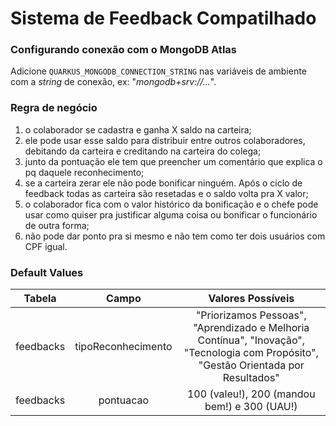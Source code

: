 # Sistema de Feedback Compatilhado

### Configurando conexão com o MongoDB Atlas

Adicione `QUARKUS_MONGODB_CONNECTION_STRING` nas variáveis de ambiente com a _string_ de conexão, ex: "_mongodb+srv://..._".

### Regra de negócio

1. o colaborador se cadastra e ganha X saldo na carteira;
2. ele pode usar esse saldo para distribuir entre outros colaboradores, debitando da carteira e creditando na carteira do colega;
3. junto da pontuação ele tem que preencher um comentário que explica o pq daquele reconhecimento;
4. se a carteira zerar ele não pode bonificar ninguém. Após o ciclo de feedback todas as carteira são resetadas e o saldo volta pra X valor;
5. o colaborador fica com o valor histórico da bonificação e o chefe pode usar como quiser pra justificar alguma coisa ou bonificar o funcionário de outra forma;
6. não pode dar ponto pra si mesmo e não tem como ter dois usuários com CPF igual.

### Default Values

| Tabela | Campo | Valores Possíveis |
|:------:|:-----:|:-----------------:|
| feedbacks | tipoReconhecimento | "Priorizamos Pessoas", "Aprendizado e Melhoria Contínua", "Inovação", "Tecnologia com Propósito", "Gestão Orientada por Resultados" |
| feedbacks | pontuacao | 100 (valeu!), 200 (mandou bem!) e 300 (UAU!) |
